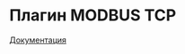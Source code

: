 # Плагин MODBUS TCP

[Документация](https://e154.github.io/smart-home/ru/docs/plugins/modbus/modbus_tcp/)
